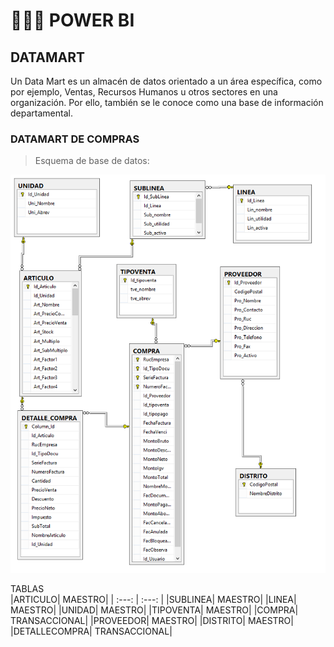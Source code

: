 # :maple_leaf::maple_leaf::maple_leaf: POWER BI

## DATAMART
Un Data Mart es un almacén de datos orientado a un área específica, como por ejemplo,  Ventas, Recursos Humanos u otros sectores en una organización. Por ello, también se le conoce como una base de información departamental. 

### DATAMART DE COMPRAS
> Esquema de base de datos:
<img src="img/cap1.png">

TABLAS	
|ARTICULO|	MAESTRO|
| :---: | :---: |
|SUBLINEA|	MAESTRO|
|LINEA|	MAESTRO|
|UNIDAD|	MAESTRO|
|TIPOVENTA|	MAESTRO|
|COMPRA|	TRANSACCIONAL|
|PROVEEDOR|	MAESTRO|
|DISTRITO|	MAESTRO|
|DETALLECOMPRA|	TRANSACCIONAL|

